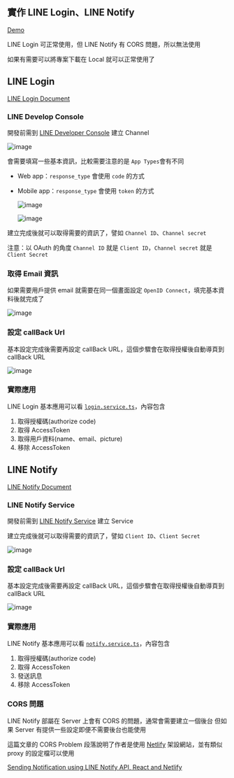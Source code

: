 ## 實作 LINE Login、LINE Notify

[Demo](https://qazs10015.github.io/OAuthLoginByLINE/)

LINE Login 可正常使用，但 LINE Notify 有 CORS 問題，所以無法使用

如果有需要可以將專案下載在 Local 就可以正常使用了

## LINE Login

[LINE Login Document](https://developers.line.biz/en/reference/line-login/#issue-access-token)

### LINE Develop Console

  開發前需到 [LINE Developer Console](https://developers.line.biz/console/) 建立 Channel

  ![image](https://user-images.githubusercontent.com/30744341/176721751-ba4288f6-28b5-409a-8a24-b98114945d81.png)

  會需要填寫一些基本資訊，比較需要注意的是 `App Types`會有不同

* Web app：`response_type` 會使用 `code` 的方式
* Mobile app：`response_type` 會使用 `token` 的方式
  
  ![image](https://user-images.githubusercontent.com/30744341/176722440-fad62794-3504-48cc-810c-d0c283b7fab7.png)

  ![image](https://user-images.githubusercontent.com/30744341/176723295-03161264-bd82-4bda-b1fe-f7549fea3b75.png)

建立完成後就可以取得需要的資訊了，譬如 `Channel ID`、`Channel secret`

注意：以 OAuth 的角度 `Channel ID` 就是 `Client ID`，`Channel secret` 就是 `Client Secret`

### 取得 Email 資訊

  如果需要用戶提供 email 就需要在同一個畫面設定 `OpenID Connect`，填完基本資料後就完成了

  ![image](https://user-images.githubusercontent.com/30744341/176724964-a308d656-cc8c-44e5-b6a9-62d77d04b8ba.png)

### 設定 callBack Url

  基本設定完成後需要再設定 callBack URL，這個步驟會在取得授權後自動導頁到 callBack URL

  ![image](https://user-images.githubusercontent.com/30744341/176728415-f00c9a77-43f5-4c56-8450-482a02dee3dd.png)
  
### 實際應用

  LINE Login 基本應用可以看 [`login.service.ts`](https://github.com/qazs10015/OAuthLoginByLINE/blob/master/src/app/login/login.service.ts)，內容包含

  1. 取得授權碼(authorize code)
  2. 取得 AccessToken
  3. 取得用戶資料(name、email、picture)
  4. 移除 AccessToken

## LINE Notify

[LINE Notify Document](https://notify-bot.line.me/doc/en/)

### LINE Notify Service

  開發前需到 [LINE Notify Service](https://notify-bot.line.me/my/services/) 建立 Service

  建立完成後就可以取得需要的資訊了，譬如 `Client ID`、`Client Secret`

  ![image](https://user-images.githubusercontent.com/30744341/176727860-7cf14d78-4eea-4880-8bcd-1980836bc93f.png)

  ### 設定 callBack Url

  基本設定完成後需要再設定 callBack URL，這個步驟會在取得授權後自動導頁到 callBack URL

  ![image](https://user-images.githubusercontent.com/30744341/176726887-185a1d23-ba4a-4aaa-a372-fe80d9e37911.png)

### 實際應用

  LINE Notify 基本應用可以看 [`notify.service.ts`](https://github.com/qazs10015/OAuthLoginByLINE/blob/master/src/app/notify/notify.service.ts)，內容包含

  1. 取得授權碼(authorize code)
  2. 取得 AccessToken
  3. 發送訊息
  4. 移除 AccessToken

### CORS 問題

  LINE Notify 部屬在 Server 上會有 CORS 的問題，通常會需要建立一個後台
  但如果 Server 有提供一些設定即便不需要後台也能使用

  這篇文章的 CORS Problem 段落說明了作者是使用 [Netlify](https://www.netlify.com/) 架設網站，並有類似 proxy 的設定檔可以使用

  [Sending Notification using LINE Notify API, React and Netlify](https://towardsdev.com/sending-notification-with-line-notify-using-react-and-netlify-7a86006705e7)
  